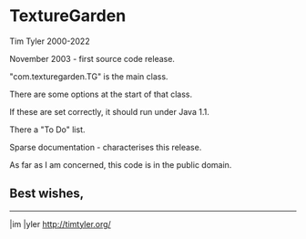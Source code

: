 # TextureGarden
Tim Tyler 2000-2022

November 2003 - first source code release.

"com.texturegarden.TG" is the main class.

There are some options at the start of that class.

If these are set correctly, it should run under Java 1.1.

There a "To Do" list.

Sparse documentation - characterises this release.

As far as I am concerned, this code is in the public domain.

Best wishes,
--
__________
 |im |yler  http://timtyler.org/
 